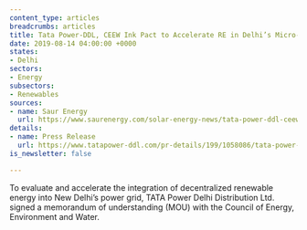 ```yaml
---
content_type: articles
breadcrumbs: articles
title: Tata Power-DDL, CEEW Ink Pact to Accelerate RE in Delhi’s Micro-Grids
date: 2019-08-14 04:00:00 +0000
states:
- Delhi
sectors:
- Energy
subsectors:
- Renewables
sources:
- name: Saur Energy
  url: https://www.saurenergy.com/solar-energy-news/tata-power-ddl-ceew-ink-pact-to-accelerate-re-in-delhis-micro-grids
details:
- name: Press Release
  url: https://www.tatapower-ddl.com/pr-details/199/1058086/tata-power-ddl-and-ceew-collaborate-to-accelerate-renewable-power-integration-and-micro-grids-in-delhi
is_newsletter: false

---
```

To evaluate and accelerate the integration of decentralized renewable energy into New Delhi’s power grid, TATA Power Delhi Distribution Ltd. signed a memorandum of understanding (MOU) with the Council of Energy, Environment and Water.
